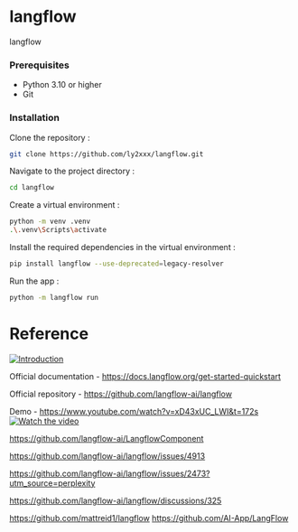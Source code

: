 # langflow
langflow

### Prerequisites
- Python 3.10 or higher
- Git

### Installation
Clone the repository :
```bash
git clone https://github.com/ly2xxx/langflow.git
```

Navigate to the project directory :
```bash
cd langflow
```

Create a virtual environment :
```bash
python -m venv .venv
.\.venv\Scripts\activate
```

Install the required dependencies in the virtual environment :
```bash
pip install langflow --use-deprecated=legacy-resolver
```

Run the app :
```bash
python -m langflow run
```

# Reference
[![Introduction](https://coggle.it/diagram/670047faf679f45fcd1259ca/t/alml/8c75436ba6c12595791f132adb732cb95a9fd3d2e06fa896bed5aad1a6823f58?fbclid=IwZXh0bgNhZW0CMTAAAR2ubFS0oNkTpl-cEtwbGVVRGdFWZtBXMkbu-Tb1o_NUAszB18-R60xqcow_aem_lsn1iKucE1ADsl_oM2colQ)](https://youtu.be/RWo4GDTZIsE)

Official documentation - https://docs.langflow.org/get-started-quickstart

Official repository - https://github.com/langflow-ai/langflow 

Demo - https://www.youtube.com/watch?v=xD43xUC_LWI&t=172s
[![Watch the video](https://img.youtube.com/vi/xD43xUC_LWI&t/0.jpg)](https://www.youtube.com/watch?v=xD43xUC_LWI&t)

https://github.com/langflow-ai/LangflowComponent

https://github.com/langflow-ai/langflow/issues/4913 

https://github.com/langflow-ai/langflow/issues/2473?utm_source=perplexity

https://github.com/langflow-ai/langflow/discussions/325

https://github.com/mattreid1/langflow
https://github.com/AI-App/LangFlow



